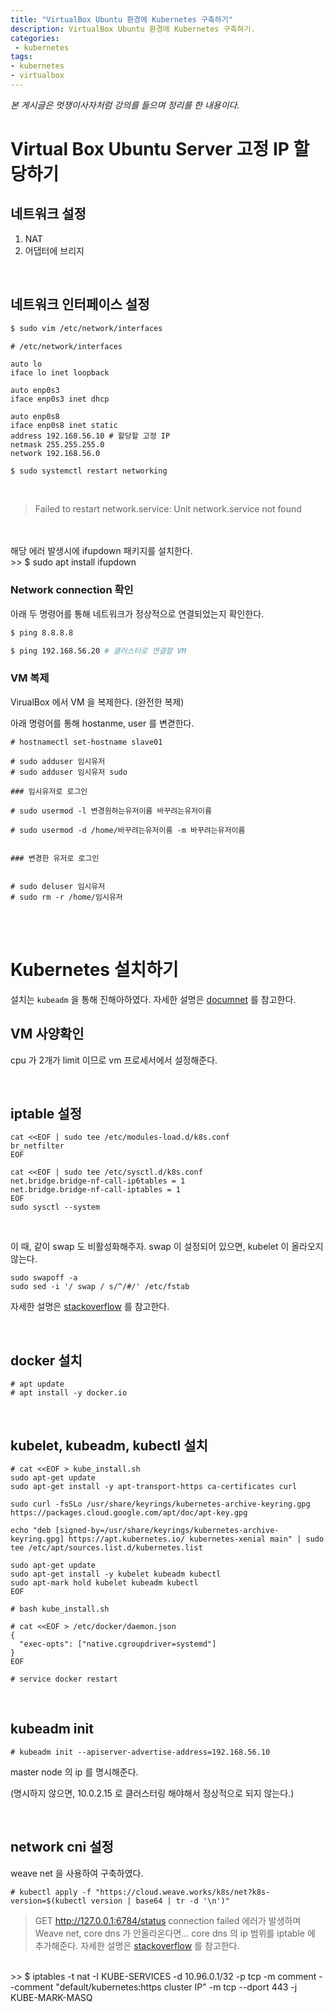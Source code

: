 ```yaml
---
title: "VirtualBox Ubuntu 환경에 Kubernetes 구축하기"
description: VirtualBox Ubuntu 환경에 Kubernetes 구축하기.
categories:
 - kubernetes
tags:
- kubernetes
- virtualbox
---
```


_본 게시글은 멋쟁이사자처럼 강의를 들으며 정리를 한 내용이다._

# Virtual Box Ubuntu Server 고정 IP 할당하기

## 네트워크 설정

1) NAT 
2) 어댑터에 브리지

<br/>

## 네트워크 인터페이스 설정 

```bash
$ sudo vim /etc/network/interfaces
```

```
# /etc/network/interfaces

auto lo
iface lo inet loopback

auto enp0s3
iface enp0s3 inet dhcp

auto enp0s8
iface enp0s8 inet static
address 192.168.56.10 # 할당할 고정 IP
netmask 255.255.255.0
network 192.168.56.0
```

```bash
$ sudo systemctl restart networking
```

<br/>

> Failed to restart network.service: Unit network.service not found
<br/>
<br/>
해당 에러 발생시에 ifupdown 패키지를 설치한다.
<br/>
>> $ sudo apt install ifupdown

<br/>

### Network connection 확인

아래 두 명령어를 통해 네트워크가 정상적으로 연결되었는지 확인한다.

```bash
$ ping 8.8.8.8

$ ping 192.168.56.20 # 클러스터로 연결할 VM
```

### VM 복제

VirualBox 에서 VM 을 복제한다. (완전한 복제)

아래 명령어를 통해 hostanme, user 를 변겯한다.

```
# hostnamectl set-hostname slave01

# sudo adduser 임시유저
# sudo adduser 임시유저 sudo

### 임시유저로 로그인 

# sudo usermod -l 변경원하는유저이름 바꾸려는유저이름

# sudo usermod -d /home/바꾸려는유저이름 -m 바꾸려는유저이름


### 변경한 유저로 로그인 


# sudo deluser 임시유저
# sudo rm -r /home/임시유저
```


<br/>
<br/>

# Kubernetes 설치하기

설치는 `kubeadm` 을 통해 진해아하였다. 자세한 설명은 [documnet](https://kubernetes.io/docs/setup/production-environment/tools/kubeadm/install-kubeadm/) 를 참고한다.

## VM 사양확인

cpu 가 2개가 limit 이므로 vm 프로세서에서 설정해준다.


<br/>

## iptable 설정

```
cat <<EOF | sudo tee /etc/modules-load.d/k8s.conf
br_netfilter
EOF

cat <<EOF | sudo tee /etc/sysctl.d/k8s.conf
net.bridge.bridge-nf-call-ip6tables = 1
net.bridge.bridge-nf-call-iptables = 1
EOF
sudo sysctl --system
```

<br/>

이 때, 같이 swap 도 비활성화해주자. 
swap 이 설정되어 있으면, kubelet 이 올라오지 않는다.



```
sudo swapoff -a  
sudo sed -i '/ swap / s/^/#/' /etc/fstab
```

자세한 설명은 [stackoverflow](https://stackoverflow.com/questions/70229371/kubelet-service-is-not-running-it-seems-like-the-kubelet-isnt-running-or-healt) 를 참고한다.

<br/>

## docker 설치

```
# apt update
# apt install -y docker.io
```

<br/>

## kubelet, kubeadm, kubectl 설치

```
# cat <<EOF > kube_install.sh
sudo apt-get update
sudo apt-get install -y apt-transport-https ca-certificates curl

sudo curl -fsSLo /usr/share/keyrings/kubernetes-archive-keyring.gpg https://packages.cloud.google.com/apt/doc/apt-key.gpg

echo "deb [signed-by=/usr/share/keyrings/kubernetes-archive-keyring.gpg] https://apt.kubernetes.io/ kubernetes-xenial main" | sudo tee /etc/apt/sources.list.d/kubernetes.list

sudo apt-get update
sudo apt-get install -y kubelet kubeadm kubectl
sudo apt-mark hold kubelet kubeadm kubectl
EOF

# bash kube_install.sh

# cat <<EOF > /etc/docker/daemon.json
{
  "exec-opts": ["native.cgroupdriver=systemd"]
}
EOF

# service docker restart
```

<br/>

## kubeadm init 

```
# kubeadm init --apiserver-advertise-address=192.168.56.10
```

master node 의 ip 를 명시해준다. 

(명시하지 않으면, 10.0.2.15 로 클러스터링 해야해서 정상적으로 되지 않는다.)

<br/>

## network cni 설정

weave net 을 사용하여 구축하였다.

```
# kubectl apply -f "https://cloud.weave.works/k8s/net?k8s-version=$(kubectl version | base64 | tr -d '\n')"
```


> GET http://127.0.0.1:6784/status connection failed 에러가 발생하며 Weave net, core dns 가 안올라온다면... core dns 의 ip 범위를 iptable 에 추가해준다. 
자세한 설명은 [stackoverflow](https://stackoverflow.com/questions/54550285/readiness-probe-failed-error-in-weave-kubernetes) 를 참고한다.
<br/>
>> $ iptables -t nat -I KUBE-SERVICES -d 10.96.0.1/32 -p tcp -m comment --comment "default/kubernetes:https cluster IP" -m tcp --dport 443 -j KUBE-MARK-MASQ



